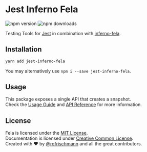 # Jest Inferno Fela

<img alt="npm version" src="https://badge.fury.io/js/jest-inferno-fela.svg"> <img alt="npm downloads" src="https://img.shields.io/npm/dm/jest-inferno-fela.svg">

Testing Tools for [Jest]() in combination with [inferno-fela](../inferno-fela).

## Installation
```sh
yarn add jest-inferno-fela
```
You may alternatively use `npm i --save jest-inferno-fela`.

## Usage
This package exposes a single API that creates a snapshot.<br>
Check the [Usage Guide]() and [API Reference]() for more information.


## License
Fela is licensed under the [MIT License](http://opensource.org/licenses/MIT).<br>
Documentation is licensed under [Creative Common License](http://creativecommons.org/licenses/by/4.0/).<br>
Created with ♥ by [@rofrischmann](http://rofrischmann.de) and all the great contributors.
